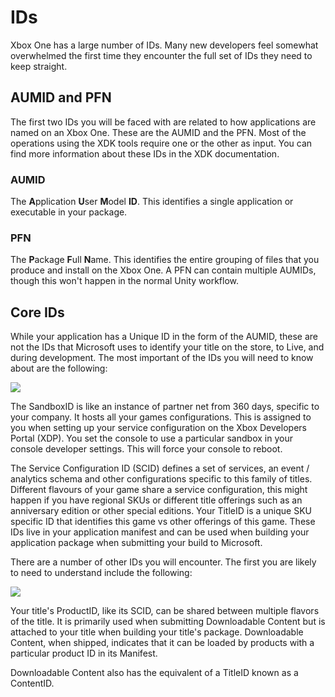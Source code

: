 # IDs

Xbox One has a large number of IDs. Many new developers feel somewhat overwhelmed the first time they encounter the full set of IDs they need to keep straight.

## AUMID and PFN

The first two IDs you will be faced with are related to how applications are named on an Xbox One. These are the AUMID and the PFN.  Most of the operations using the XDK tools require one or the other as input.  You can find more information about these IDs in the XDK documentation. 

### AUMID
The **A**pplication **U**ser **M**odel **ID**.  This identifies a single application or executable in your package.  

### PFN
The **P**ackage **F**ull **N**ame.  This identifies the entire grouping of files that you produce and install on the Xbox One.  A PFN can contain multiple AUMIDs, though this won't happen in the normal Unity workflow. 

## Core IDs
While your application has a Unique ID in the form of the AUMID, these are not the IDs that Microsoft uses to identify your title on the store, to Live, and during development.
The most important of the IDs you will need to know about are the following:

![](../uploads/Main/XboxOne_IDsTrifecta.png)

The SandboxID is like an instance of partner net from 360 days, specific to your company. It hosts all your games configurations. This is assigned to you when setting up your service configuration on the Xbox Developers Portal (XDP). You set the console to use a particular sandbox in your console developer settings. This will force your console to reboot.

The Service Configuration ID (SCID) defines a set of services, an event / analytics schema and other configurations specific to this family of titles. Different flavours of your game share a service configuration, this might happen if you have regional SKUs or different title offerings such as an anniversary edition or other special editions.
Your TitleID is a unique SKU specific ID that identifies this game vs other offerings of this game.
These IDs live in your application manifest and can be used when building your application package when submitting your build to Microsoft.

There are a number of other IDs you will encounter. The first you are likely to need to understand include the following:

![](../uploads/Main/XboxOne_IDsOptional.png)

Your title's ProductID, like its SCID, can be shared between multiple flavors of the title. It is primarily used when submitting Downloadable Content but is attached to your title when building your title's package. Downloadable Content, when shipped, indicates that it can be loaded by products with a particular product ID in its Manifest.

Downloadable Content also has the equivalent of a TitleID known as a ContentID.